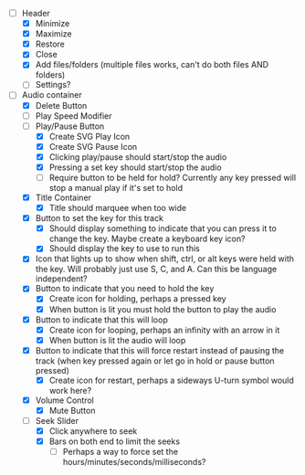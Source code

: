 - [ ] Header
	- [x] Minimize
	- [x] Maximize
	- [x] Restore
	- [x] Close
	- [X] Add files/folders (multiple files works, can't do both files AND folders)
	- [ ] Settings?
- [ ] Audio container
	- [X] Delete Button
	- [ ] Play Speed Modifier
	- [ ] Play/Pause Button
		- [X] Create SVG Play Icon
		- [X] Create SVG Pause Icon
		- [X] Clicking play/pause should start/stop the audio
		- [X] Pressing a set key should start/stop the audio
		- [ ] Require button to be held for hold? Currently any key pressed will stop a manual play if it's set to hold
	- [X] Title Container
		- [X] Title should marquee when too wide
	- [X] Button to set the key for this track
		- [X] Should display something to indicate that you can press it to change the key. Maybe create a keyboard key icon?
		- [X] Should display the key to use to run this
	- [X] Icon that lights up to show when shift, ctrl, or alt keys were held with the key. Will probably just use S, C, and A. Can this be language independent?
	- [X] Button to indicate that you need to hold the key
		- [X] Create icon for holding, perhaps a pressed key
		- [X] When button is lit you must hold the button to play the audio
	- [X] Button to indicate that this will loop
		- [X] Create icon for looping, perhaps an infinity with an arrow in it
		- [X] When button is lit the audio will loop
	- [X] Button to indicate that this will force restart instead of pausing the track (when key pressed again or let go in hold or pause button pressed)
		- [X] Create icon for restart, perhaps a sideways U-turn symbol would work here?
	- [X] Volume Control
		- [X] Mute Button
	- [ ] Seek Slider
		- [X] Click anywhere to seek
		- [X] Bars on both end to limit the seeks
			- [ ] Perhaps a way to force set the hours/minutes/seconds/milliseconds?